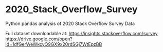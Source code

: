 # 2020_Stack_Overflow_Survey
Python pandas analysis of 2020 Stack Overflow Survey Data


Full dataset downloadable at:
https://insights.stackoverflow.com/survey
https://drive.google.com/open?id=1dfGerWeWkcyQ9GX9x20rdSGj7WtEpzBB
